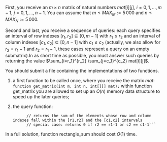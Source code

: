 First, you receive an $m\times n$ matrix of natural numbers $mat[i][j]$, $i=0,1, \ldots, m-1$, $j=0,1, \ldots, n-1$.
You can assume that $m\leq MAX_M := 5\,000$ and $n\leq MAX_N := 5\,000$.

Second and last, you receive a sequence of queries:
each query specifies an interval of row indexes $[r_1,r_2] \subseteq [0,m-1]$ with $r_1\leq r_2$
and an interval of column indexes $[c_1,c_2] \subseteq [0,n-1]$ with $c_1\leq c_2$
(actually, we also allow for $r_2=r_1-1$ and $r_2=r_1-1$, these cases represent a query on an empty submatrix).In as short time as possible,
you must answer such queries by returning the value $\sum_{i=r_1}^{r_2} \sum_{j=c_1}^{c_2} mat[i][j]$.

You should submit a file containing the implementations of two functions.

1. a first function to be called once, where you receive the matrix $mat$:
   ```   function get_matrix(int m, int n, int[][] mat);```
   within function get_matrix you are allowed to set up an $O(n)$ memory
   data structure to speed up the later queries;

2. the query function:
   ```   function rectangle_sum(int r1, int r2, int c1, int c2) -> int;
         // returns the sum of the elements whose row and column indexes fall within the [r1,r2] and the [c1,c2] intervals
         // special case: returns 0 if r2 == r1-1 or c2 == c1-1```

In a full solution, function rectangle_sum should cost $O(1)$ time.